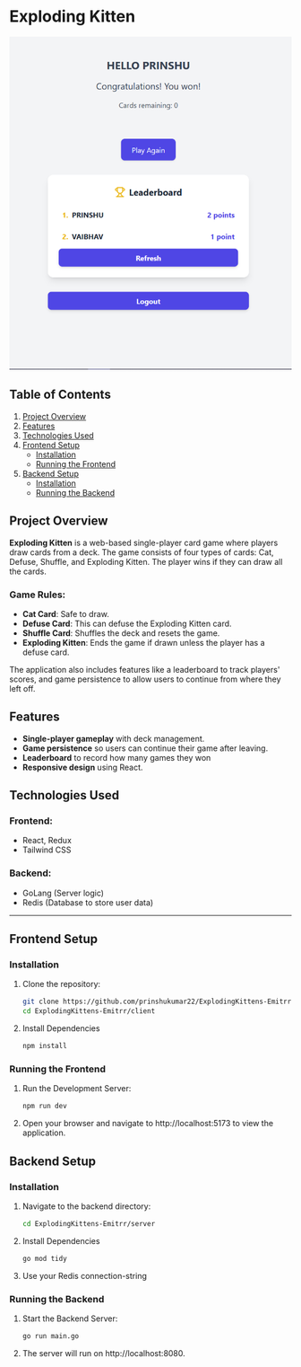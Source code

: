# Exploding Kitten
![Exploding Kitten Game](./client/src/assets/kitten_photo.png)

## Table of Contents
1. [Project Overview](#project-overview)
2. [Features](#features)
3. [Technologies Used](#technologies-used)
4. [Frontend Setup](#frontend-setup)
   - [Installation](#installation)
   - [Running the Frontend](#running-the-frontend)
5. [Backend Setup](#backend-setup)
   - [Installation](#backend-installation)
   - [Running the Backend](#running-the-backend)


## Project Overview

**Exploding Kitten** is a web-based single-player card game where players draw cards from a deck. The game consists of four types of cards: Cat, Defuse, Shuffle, and Exploding Kitten. The player wins if they can draw all the cards.

### Game Rules:
- **Cat Card**: Safe to draw.
- **Defuse Card**: This can defuse the Exploding Kitten card.
- **Shuffle Card**: Shuffles the deck and resets the game.
- **Exploding Kitten**: Ends the game if drawn unless the player has a defuse card.

The application also includes features like a leaderboard to track players' scores, and game persistence to allow users to continue from where they left off.

## Features

- **Single-player gameplay** with deck management.
- **Game persistence** so users can continue their game after leaving.
- **Leaderboard** to record how many games they won
- **Responsive design** using React.

## Technologies Used

### Frontend:
- React, Redux
- Tailwind CSS

### Backend:
- GoLang (Server logic)
- Redis (Database to store user data)

---

## Frontend Setup

### Installation

1. Clone the repository:
   ```bash
   git clone https://github.com/prinshukumar22/ExplodingKittens-Emitrr.git
   cd ExplodingKittens-Emitrr/client

2. Install Dependencies
    ```bash
    npm install

### Running the Frontend
1. Run the Development Server:
    ```bash
    npm run dev

2. Open your browser and navigate to http://localhost:5173 to view the application.

## Backend Setup

### Installation

1. Navigate to the backend directory:
   ```bash
   cd ExplodingKittens-Emitrr/server

2. Install Dependencies
    ```bash
    go mod tidy

3. Use your Redis connection-string

### Running the Backend
1. Start the Backend Server:
    ```bash
    go run main.go

2. The server will run on http://localhost:8080.

